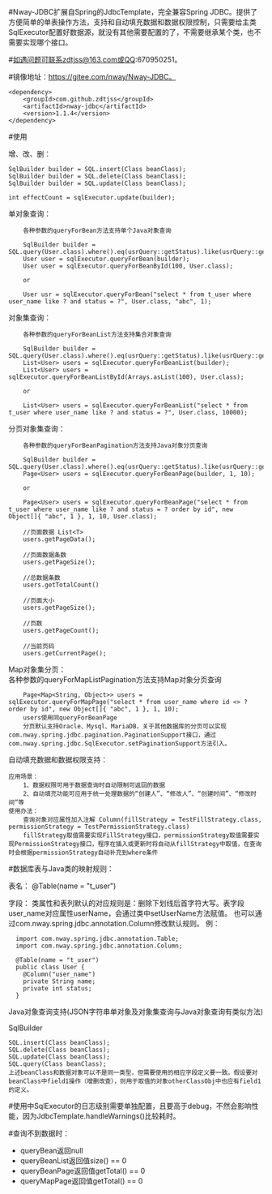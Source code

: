 #Nway-JDBC扩展自Spring的JdbcTemplate，完全兼容Spring JDBC。提供了方便简单的单表操作方法，支持和自动填充数据和数据权限控制，只需要给主类SqlExecutor配置好数据源，就没有其他需要配置的了，不需要继承某个类，也不需要实现哪个接口。

#如遇问题可联系zdtjss@163.com或QQ:670950251。

#镜像地址：https://gitee.com/nway/Nway-JDBC。


	<dependency>
		<groupId>com.github.zdtjss</groupId>
		<artifactId>nway-jdbc</artifactId>
		<version>1.1.4</version>
	</dependency>

#使用

增、改、删：  

	SqlBuilder builder = SQL.insert(Class beanClass);
	SqlBuilder builder = SQL.delete(Class beanClass);
	SqlBuilder builder = SQL.update(Class beanClass);
	
	int effectCount = sqlExecutor.update(builder);
    
单对象查询：
	
        各种参数的queryForBean方法支持单个Java对象查询
		
		SqlBuilder builder = SQL.query(User.class).where().eq(usrQuery::getStatus).like(usrQuery::getName);
        User user = sqlExecutor.queryForBean(builder);
        User user = sqlExecutor.queryForBeanById(100, User.class);
        
        or
        
        User usr = sqlExecutor.queryForBean("select * from t_user where user_name like ? and status = ?", User.class, "abc", 1);
        
对象集查询：
	
        各种参数的queryForBeanList方法支持集合对象查询
        
        SqlBuilder builder = SQL.query(User.class).where().eq(usrQuery::getStatus).like(usrQuery::getName);
        List<User> users = sqlExecutor.queryForBeanList(builder);
        List<User> users = sqlExecutor.queryForBeanListById(Arrays.asList(100), User.class);
        
        or
		
        List<User> users = sqlExecutor.queryForBeanList("select * from t_user where user_name like ? and status = ?", User.class, 10000);
		
分页对象集查询：
	
        各种参数的queryForBeanPagination方法支持Java对象分页查询
		
		SqlBuilder builder = SQL.query(User.class).where().eq(usrQuery::getStatus).like(usrQuery::getName).orderBy(usrQuery::getId);
        Page<User> users = sqlExecutor.queryForBeanPage(builder, 1, 10);
        
        or
        
        Page<User> users = sqlExecutor.queryForBeanPage("select * from t_user where user_name like ? and status = ? order by id", new Object[]{ "abc", 1 }, 1, 10, User.class);
		
        //页面数据 List<T>
        users.getPageData();
		
        //页面数据条数
        users.getPageSize();
		
        //总数据条数
        users.getTotalCount()
		
        //页面大小
        users.getPageSize();
		
        //页数
        users.getPageCount();
		
        //当前页码
        users.getCurrentPage();
		
Map对象集分页：	
	各种参数的queryForMapListPagination方法支持Map对象分页查询
		
        Page<Map<String, Object>> users = sqlExecutor.queryForMapPage("select * from user_name where id <> ? order by id", new Object[]{ "abc", 1 }, 1, 10);
        users使用同queryForBeanPage
		分页默认支持Oracle、Mysql、MariaDB，关于其他数据库的分页可以实现com.nway.spring.jdbc.pagination.PaginationSupport接口，通过com.nway.spring.jdbc.SqlExecutor.setPaginationSupport方法引入。

自动填充数据和数据权限支持：

	应用场景： 
		1、数据权限可用于数据查询时自动限制可返回的数据
		2、自动填充功能可应用于统一处理数据的“创建人”、“修改人”、“创建时间”、“修改时间“等
	使用办法：
		查询对象对应属性加入注解 Column(fillStrategy = TestFillStrategy.class, permissionStrategy = TestPermissionStrategy.class) 
		fillStrategy取值需要实现FillStrategy接口，permissionStrategy取值需要实现PermissionStrategy接口，程序在插入或更新时将自动从fillStrategy中取值，在查询时会根据permissionStrategy自动补充到where条件

#数据库表与Java类的映射规则：  
   
   表名：
   @Table(name = "t_user")  
   
   字段：
   类属性和表列默认的对应规则是：删除下划线后首字符大写。表字段user_name对应属性userName，会通过类中setUserName方法赋值。
    也可以通过com.nway.spring.jdbc.annotation.Column修改默认规则。
    例：
   
      import com.nway.spring.jdbc.annotation.Table;
      import com.nway.spring.jdbc.annotation.Column;
      
      @Table(name = "t_user")
      public class User {
      	@Column("user_name")
	  	private String name;
	  	private int status;
      }
  
Java对象查询支持(JSON字符串单对象及对象集查询与Java对象查询有类似方法)
  
  SqlBuilder  
   
	SQL.insert(Class beanClass);
	SQL.delete(Class beanClass);
	SQL.update(Class beanClass);
	SQL.query(Class beanClass);
	上述beanClass和数据对象可以不是同一类型，但需要使用的相应字段定义要一致。假设要对beanClass中field1操作（增删改查），则用于取值的对象otherClassObj中也应有field1的定义。   
    

#使用中SqlExecutor的日志级别需要单独配置，且要高于debug，不然会影响性能，因为JdbcTemplate.handleWarnings()比较耗时。

#查询不到数据时：
 <ul>
  <li>queryBean返回null</li>
  <li>queryBeanList返回值size() == 0</li>
  <li>queryBeanPage返回值getTotal() == 0</li>
  <li>queryMapPage返回值getTotal() == 0</li>
 </ul>
